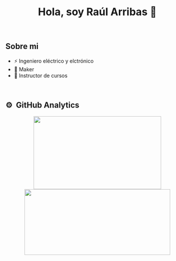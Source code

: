<div align="center">
<h1 align="center">Hola, soy Raúl Arribas 👋</h1>
</div>
<br>

## Sobre mi
- ⚡ Ingeniero eléctrico y elctrónico
- 👷 Maker
- 📖 Instructor de cursos
<br>

## ⚙️ &nbsp;GitHub Analytics
<p align="center">
<a href="https://github.com/ArribasRaul">
  <img width="350" height="200" src="https://github-readme-stats-eight-theta.vercel.app/api?username=ArribasRaul&show_icons=true&theme=algolia&include_all_commits=true&count_private=true"/>
  <img width="400" height="180" src="https://github-readme-stats-eight-theta.vercel.app/api/top-langs/?username=ArribasRaul&layout=compact&langs_count=8&theme=algolia"/>
</a>
</p>
